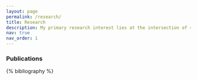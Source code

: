 ```yaml
---
layout: page
permalink: /research/
title: Research
description: My primary research interest lies at the intersection of <code>Machine Learning</code> and <code>Finance</code>, with a focus on the application of <code>Reinforcement Learning</code> and other neural network architectures for sequence modeling and contextual learning to portfolio optimisation, algorithmic trading, and financial natural language processing (NLP).
nav: true
nav_order: 1
---
```


<!-- _pages/publications.md -->
<div class="publications">
<h3>Publications</h3>
{% bibliography %}

</div>
